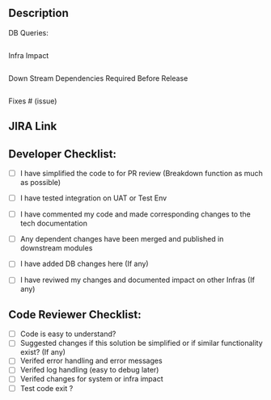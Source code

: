 ## Description

DB Queries: 
```
```
Infra Impact
```
```
Down Stream Dependencies Required Before Release
```
```

Fixes # (issue)

## JIRA Link
<add link here>

## Developer Checklist:
- [ ] I have simplified the code to for PR review (Breakdown function as much as possible)
- [ ] I have tested integration on UAT or Test Env
- [ ] I have commented my code and made corresponding changes to the tech documentation
- [ ] Any dependent changes have been merged and published in downstream modules
- [ ] I have added DB changes here (If any)
- [ ] I have reviwed my changes and documented impact on other Infras (If any)  


## Code Reviewer Checklist:

- [ ] Code is easy to understand?
- [ ] Suggested changes if this solution be simplified or if similar functionality exist? (If any)
- [ ] Verifed error handling and error messages 
- [ ] Verifed log handling (easy to debug later)
- [ ] Verifed changes for system or infra impact 
- [ ] Test code exit ?